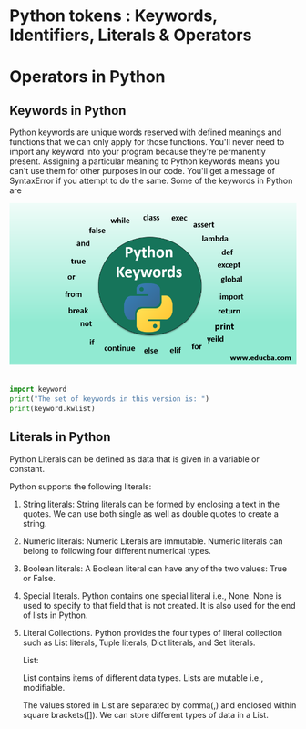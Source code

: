 # Python tokens : Keywords, Identifiers, Literals & Operators


# Operators in Python


## Keywords in Python

Python keywords are unique words reserved with defined meanings and functions that we can only apply for those functions. You'll never need to import any keyword into your program because they're permanently present. Assigning a particular meaning to Python keywords means you can't use them for other purposes in our code. You'll get a message of SyntaxError if you attempt to do the same.
Some of the keywords in Python are

<dl>
    <img src="assets/Python-Keywords.png">
</dl>

```py

import keyword  
print("The set of keywords in this version is: ")  
print(keyword.kwlist)  
```


## Literals in Python

Python Literals can be defined as data that is given in a variable or constant.

Python supports the following literals:

1. String literals:
String literals can be formed by enclosing a text in the quotes. We can use both single as well as double quotes to create a string.

2. Numeric literals:
Numeric Literals are immutable. Numeric literals can belong to following four different numerical types.

3. Boolean literals:
A Boolean literal can have any of the two values: True or False.

4. Special literals.
Python contains one special literal i.e., None.
None is used to specify to that field that is not created. It is also used for the end of lists in Python.

5. Literal Collections.
Python provides the four types of literal collection such as List literals, Tuple literals, Dict literals, and Set literals.

    List:
    
    List contains items of different data types. Lists are mutable i.e., modifiable.
    
    The values stored in List are separated by comma(,) and enclosed within square brackets([]). We can store different types of data in a List.


































<!-- 









# Some other data structures in Python

## Sets









## Lists
Lists in python are similar to arrays in Js. The list can contain data of different types. The item stored in the list are separated with a comma and enclosed within square brackets[].

We can use slice [:] operators to access the data of the list. The concatenation operator (+) and repetition operator (*) works with the list in the same way as they were working with the strings. -->
